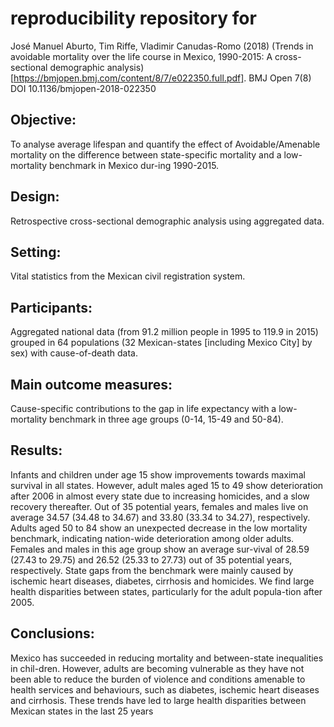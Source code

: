 # reproducibility repository for

José Manuel Aburto, Tim Riffe, Vladimir Canudas-Romo (2018) (Trends in avoidable mortality over the life course in Mexico, 1990-2015: A cross-sectional demographic analysis)[https://bmjopen.bmj.com/content/8/7/e022350.full.pdf]. BMJ Open 7(8) DOI 10.1136/bmjopen-2018-022350


## Objective: 
To analyse average lifespan and quantify the effect of Avoidable/Amenable mortality on the difference between state-specific mortality and a low-mortality benchmark in Mexico dur-ing 1990-2015.

## Design: 
Retrospective cross-sectional demographic analysis using aggregated data.

## Setting: 
Vital statistics from the Mexican civil registration system.

## Participants: 
Aggregated national data (from 91.2 million people in 1995 to 119.9 in 2015) grouped in 64 populations (32 Mexican-states [including Mexico City] by sex) with cause-of-death data.

## Main outcome measures: 
Cause-specific contributions to the gap in life expectancy with a low-mortality benchmark in three age groups (0-14, 15-49 and 50-84).

## Results: 
Infants and children under age 15 show improvements towards maximal survival in all states. However, adult males aged 15 to 49 show deterioration after 2006 in almost every state due to increasing homicides, and a slow recovery thereafter. Out of 35 potential years, females and males live on average 34.57 (34.48 to 34.67) and 33.80 (33.34 to 34.27), respectively. Adults aged 50 to 84 show an unexpected decrease in the low mortality benchmark, indicating nation-wide deterioration among older adults. Females and males in this age group show an average sur-vival of 28.59 (27.43 to 29.75) and 26.52 (25.33 to 27.73) out of 35 potential years, respectively. State gaps from the benchmark were mainly caused by ischemic heart diseases, diabetes, cirrhosis and homicides. We find large health disparities between states, particularly for the adult popula-tion after 2005.

## Conclusions: 
Mexico has succeeded in reducing mortality and between-state inequalities in chil-dren. However, adults are becoming vulnerable as they have not been able to reduce the burden of violence and conditions amenable to health services and behaviours, such as diabetes, ischemic heart diseases and cirrhosis. These trends have led to large health disparities between Mexican states in the last 25 years
